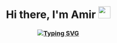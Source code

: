 <h1 align="center">Hi there, I'm Amir</a> 
<img src="https://github.com/blackcater/blackcater/raw/main/images/Hi.gif" height="32"/></h1>
<h3 align="center"><a href="https://git.io/typing-svg"><img src="https://readme-typing-svg.herokuapp.com?font=Fira+Code&weight=500&duration=5000&pause=1000&color=5DF7C7&center=true&width=435&lines=Robotics+and+AI+student%2C+Python+dev" alt="Typing SVG" /></a>




